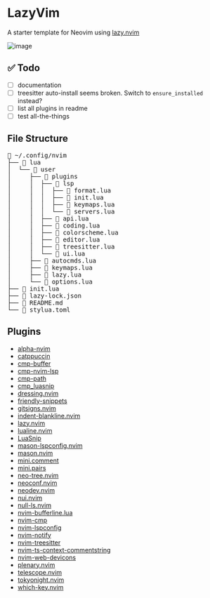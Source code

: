 # LazyVim

A starter template for Neovim using [lazy.nvim](https://github.com/folke/lazy.nvim)

![image](https://user-images.githubusercontent.com/292349/210092442-95025d4b-50e9-47e4-9fe8-16eee07a6d50.png)

## ✅ Todo

- [ ] documentation
- [ ] treesitter auto-install seems broken. Switch to `ensure_installed` instead?
- [ ] list all plugins in readme
- [ ] test all-the-things

<!-- plugins:start -->

## File Structure

<pre>
 ~/.config/nvim
├──  lua
│  └──  user
│     ├──  plugins
│     │  ├──  lsp
│     │  │  ├──  format.lua
│     │  │  ├──  init.lua
│     │  │  ├──  keymaps.lua
│     │  │  └──  servers.lua
│     │  ├──  api.lua
│     │  ├──  coding.lua
│     │  ├──  colorscheme.lua
│     │  ├──  editor.lua
│     │  ├──  treesitter.lua
│     │  └──  ui.lua
│     ├──  autocmds.lua
│     ├──  keymaps.lua
│     ├──  lazy.lua
│     └──  options.lua
├──  init.lua
├──  lazy-lock.json
├──  README.md
└──  stylua.toml
</pre>

## Plugins

- [alpha-nvim](https://github.com/goolord/alpha-nvim)
- [catppuccin](https://github.com/catppuccin/nvim)
- [cmp-buffer](https://github.com/hrsh7th/cmp-buffer)
- [cmp-nvim-lsp](https://github.com/hrsh7th/cmp-nvim-lsp)
- [cmp-path](https://github.com/hrsh7th/cmp-path)
- [cmp_luasnip](https://github.com/saadparwaiz1/cmp_luasnip)
- [dressing.nvim](https://github.com/stevearc/dressing.nvim)
- [friendly-snippets](https://github.com/rafamadriz/friendly-snippets)
- [gitsigns.nvim](https://github.com/lewis6991/gitsigns.nvim)
- [indent-blankline.nvim](https://github.com/lukas-reineke/indent-blankline.nvim)
- [lazy.nvim](https://github.com/folke/lazy.nvim)
- [lualine.nvim](https://github.com/nvim-lualine/lualine.nvim)
- [LuaSnip](https://github.com/L3MON4D3/LuaSnip)
- [mason-lspconfig.nvim](https://github.com/williamboman/mason-lspconfig.nvim)
- [mason.nvim](https://github.com/williamboman/mason.nvim)
- [mini.comment](https://github.com/echasnovski/mini.comment)
- [mini.pairs](https://github.com/echasnovski/mini.pairs)
- [neo-tree.nvim](https://github.com/nvim-neo-tree/neo-tree.nvim)
- [neoconf.nvim](https://github.com/folke/neoconf.nvim)
- [neodev.nvim](https://github.com/folke/neodev.nvim)
- [nui.nvim](https://github.com/MunifTanjim/nui.nvim)
- [null-ls.nvim](https://github.com/jose-elias-alvarez/null-ls.nvim)
- [nvim-bufferline.lua](https://github.com/akinsho/nvim-bufferline.lua)
- [nvim-cmp](https://github.com/hrsh7th/nvim-cmp)
- [nvim-lspconfig](https://github.com/neovim/nvim-lspconfig)
- [nvim-notify](https://github.com/rcarriga/nvim-notify)
- [nvim-treesitter](https://github.com/nvim-treesitter/nvim-treesitter)
- [nvim-ts-context-commentstring](https://github.com/JoosepAlviste/nvim-ts-context-commentstring)
- [nvim-web-devicons](https://github.com/nvim-tree/nvim-web-devicons)
- [plenary.nvim](https://github.com/nvim-lua/plenary.nvim)
- [telescope.nvim](https://github.com/nvim-telescope/telescope.nvim)
- [tokyonight.nvim](https://github.com/folke/tokyonight.nvim)
- [which-key.nvim](https://github.com/folke/which-key.nvim)

<!-- plugins:end -->
